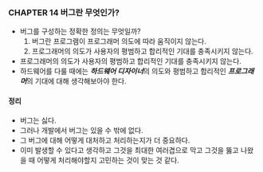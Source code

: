 ### CHAPTER 14 버그란 무엇인가?
- 버그를 구성하는 정확한 정의는 무엇일까?
    1. 버그란 프로그램이 프로그래머 의도에 따라 움직이지 않는다.
    2. 프로그래머의 의도가 사용자의 평범하고 합리적인 기대를 충족시키지 않는다. 
- 프로그래머의 의도가 사용자의 평범하고 합리적인 기대를 충족시키지 않는다. 
- 하드웨어를 다룰 때에는 ***하드웨어 디자이너***의 의도와 평범하고 합리적인 ***프로그래머***의 기대에 대해 생각해보아야 한다. 



#### 정리 
- 버그는 싫다. 
- 그러나 개발에서 버그는 있을 수 밖에 없다. 
- 그 버그에 대해 어떻게 대처하고 처리하는지가 더 중요하다. 
- 이미 발생할 수 있다고 생각하고 그것을 최대한 여러겹으로 막고 그것을 뚫고 나왔을 때 어떻게 처리해야할지 고민하는 것이 
맞는 것 같다. 
